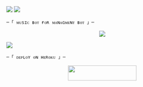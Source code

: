 
 
<img src="https://user-images.githubusercontent.com/73097560/115834477-dbab4500-a447-11eb-908a-139a6edaec5c.gif"> 
 <img src="https://readme-typing-svg.herokuapp.com?color=00FF00&width=420&lines=🦑+🄼🅄🅂🄸🄲+🄱🄾🅃+🅁🄴🄿🄾+🦑">


    ─「 ᴍᴜsɪᴄ ʙᴏᴛ ғᴏʀ ᴍᴀɴᴀɢᴍᴇɴᴛ ʙᴏᴛ 」─
</h3>


</h2>
<p align="center">
  <img src="https://telegra.ph/file/d1c75480cc38a7ab2964c.jpg">
</p>

 <img src="https://readme-typing-svg.herokuapp.com?color=FF00FF&width=420&lines=🐙+🄳🄴🄿🄻🄾🅈+🄾🄽+🄷🄴🅁🄾🄺🅄+🄽🄾🅆+🐙">


    ─「 ᴅᴇᴩʟᴏʏ ᴏɴ ʜᴇʀᴏᴋᴜ 」─
</h3>

<p align="center"><a href="https://dashboard.heroku.com/new?template=https://github.com/LOCO-PILOT/Music"> <img src="https://img.shields.io/badge/Deploy%20On%20Heroku-pink?style=for-the-badge&logo=heroku" width="180" height="40"/></a></p>


 

